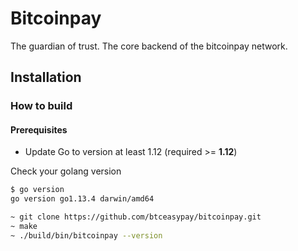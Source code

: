 # Bitcoinpay

The guardian of trust. The core backend of the bitcoinpay network.

## Installation
### How to build
####  Prerequisites

- Update Go to version at least 1.12 (required >= **1.12**)

Check your golang version

```bash
$ go version
go version go1.13.4 darwin/amd64
```
```bash
~ git clone https://github.com/btceasypay/bitcoinpay.git
~ make
~ ./build/bin/bitcoinpay --version
```
